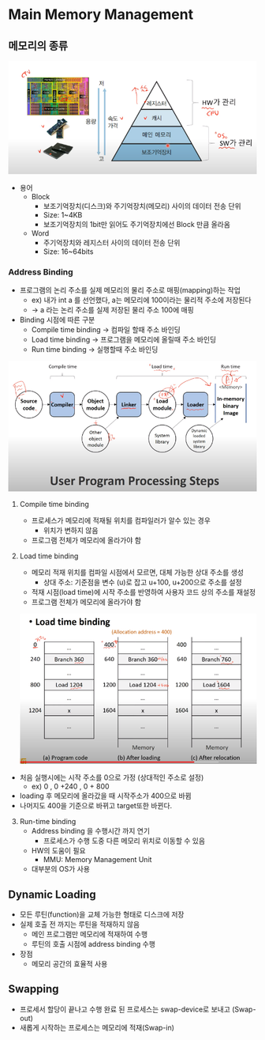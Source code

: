 # Main Memory Management

## 메모리의 종류

![image-20200928211343855](.\images\image-20200928211343855.png)

- 용어
  - Block
    - 보조기억장치(디스크)와 주기억장치(메모리) 사이의 데이터 전송 단위
    - Size: 1~4KB
    - 보조기억장치의 1bit만 읽어도 주기억장치에선 Block 만큼 올라옴
  - Word
    - 주기억장치와 레지스터 사이의 데이터 전송 단위
    - Size: 16~64bits

### Address Binding

- 프로그램의 논리 주소를 실제 메모리의 물리 주소로 매핑(mapping)하는 작업
  - ex) 내가 int a 를 선언했다, a는 메모리에 100이라는 물리적 주소에 저장된다
  -  -> a 라는 논리 주소를 실제 저장된 물리 주소 100에 매핑
- Binding 시점에 따른 구분
  - Compile time binding -> 컴파일 할때 주소 바인딩
  - Load time binding -> 프로그램을 메모리에 올릴때 주소 바인딩
  - Run time binding -> 실행할때 주소 바인딩

![image-20200928212522871](.\images\image-20200928212522871.png)

1. Compile time binding

   - 프로세스가 메모리에 적재될 위치를 컴파일러가 알수 있는 경우
     - 위치가 변하지 않음
   - 프로그램 전체가 메모리에 올라가야 함

2. Load time binding

   - 메모리 적재 위치를 컴파일 시점에서 모르면, 대체 가능한 상대 주소를 생성
     - 상대 주소: 기준점을 변수 (u)로 잡고 u+100, u+200으로 주소를 설정
   - 적재 시점(load time)에 시작 주소를 반영하여 사용자 코드 상의 주소를 재설정
   - 프로그램 전체가 메모리에 올라가야 함

   ![image-20200928212904980](.\images\image-20200928212904980.png)

- 처음 실행시에는 시작 주소를 0으로 가정 (상대적인 주소로 설정)
  - ex) 0 , 0 +240 , 0 + 800
- loading 후 메모리에 올라갔을 때 시작주소가 400으로 바뀜
- 나머지도 400을 기준으로 바뀌고 target또한 바뀐다.

3. Run-time binding
   - Address binding 을 수행시간 까지 연기
     - 프로세스가 수행 도중 다른 메모리 위치로 이동할 수 있음
   - HW의 도움이 필요
     - MMU: Memory Management Unit
   - 대부분의 OS가 사용

## Dynamic Loading

- 모든 루틴(function)을 교체 가능한 형태로 디스크에 저장
- 실제 호출 전 까지는 루틴을 적재하지 않음
  - 메인 프로그램만 메모리에 적재하여 수행
  - 루틴의 호출 시점에 address binding 수행
- 장점
  - 메모리 공간의 효율적 사용

## Swapping

- 프로세서 할당이 끝나고 수행 완료 된 프로세스는 swap-device로 보내고 (Swap-out)
- 새롭게 시작하는 프로세스는 메모리에 적재(Swap-in)